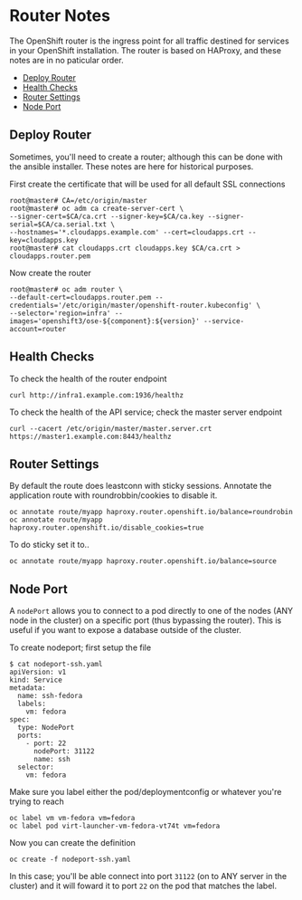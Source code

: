 # Router Notes

The OpenShift router is the ingress point for all traffic destined for services in your OpenShift installation. The router is based on HAProxy, and these notes are in no paticular order.

* [Deploy Router](#deploy-router)
* [Health Checks](#health-checks)
* [Router Settings](#router-settings)
* [Node Port](#node-port)

## Deploy Router

Sometimes, you'll need to create a router; although this can be done with the ansible installer. These notes are here for historical purposes.

First create the certificate that will be used for all default SSL connections

```
root@master# CA=/etc/origin/master
root@master# oc adm ca create-server-cert \
--signer-cert=$CA/ca.crt --signer-key=$CA/ca.key --signer-serial=$CA/ca.serial.txt \
--hostnames='*.cloudapps.example.com' --cert=cloudapps.crt --key=cloudapps.key
root@master# cat cloudapps.crt cloudapps.key $CA/ca.crt > cloudapps.router.pem
```

Now create the router

```
root@master# oc adm router \
--default-cert=cloudapps.router.pem --credentials='/etc/origin/master/openshift-router.kubeconfig' \
--selector='region=infra' --images='openshift3/ose-${component}:${version}' --service-account=router
```

## Health Checks

To check the health of the router endpoint 

```
curl http://infra1.example.com:1936/healthz
```

To check the health of the API service; check the master server endpoint

```
curl --cacert /etc/origin/master/master.server.crt https://master1.example.com:8443/healthz
```
## Router Settings

By default the route does leastconn with sticky sessions. Annotate the application route with roundrobbin/cookies to disable it.

```
oc annotate route/myapp haproxy.router.openshift.io/balance=roundrobin
oc annotate route/myapp haproxy.router.openshift.io/disable_cookies=true
```

To do sticky set it to..

```
oc annotate route/myapp haproxy.router.openshift.io/balance=source
```

## Node Port

A `nodePort` allows you to connect to a pod directly to one of the nodes (ANY node in the cluster) on a specific port (thus bypassing the router). This is useful if you want to expose a database outside of the cluster.

To create nodeport; first setup the file

```
$ cat nodeport-ssh.yaml 
apiVersion: v1
kind: Service
metadata:
  name: ssh-fedora
  labels:
    vm: fedora
spec:
  type: NodePort
  ports:
    - port: 22
      nodePort: 31122
      name: ssh
  selector:
    vm: fedora
```

Make sure you label either the pod/deploymentconfig or whatever you're trying to reach

```
oc label vm vm-fedora vm=fedora
oc label pod virt-launcher-vm-fedora-vt74t vm=fedora
```

Now you can create the definition

```
oc create -f nodeport-ssh.yaml
```

In this case; you'll be able connect into port `31122` (on to ANY server in the cluster) and it will foward it to port `22` on the pod that matches the label.
